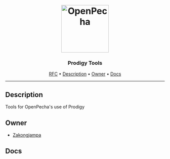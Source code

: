 <h1 align="center">
  <br>
  <a href="https://openpecha.org"><img src="https://avatars.githubusercontent.com/u/82142807?s=400&u=19e108a15566f3a1449bafb03b8dd706a72aebcd&v=4" alt="OpenPecha" width="150"></a>
  <br>
</h1>

<h3 align="center">Prodigy Tools</h3>

<!-- Replace the title of the repository -->

<p align="center">
  <a href="https://github.com/OpenPecha/Requests/issues/30">RFC</a> •
  <a href="#description">Description</a> •
  <a href="#owner">Owner</a> •
<!--   <a href="#floppy_disk-install">Install</a> • -->
  <a href="#docs">Docs</a>
</p>
<hr>

## Description

Tools for OpenPecha's use of Prodigy

<!-- This section provides a high-level overview for the repo -->

## Owner

- [Zakongjampa](https://github.com/Zakongjampa)

<!-- This section lists the owners of the repo -->


## Docs

<!-- This section must link to the docs which are in the root of the repository in /docs -->

